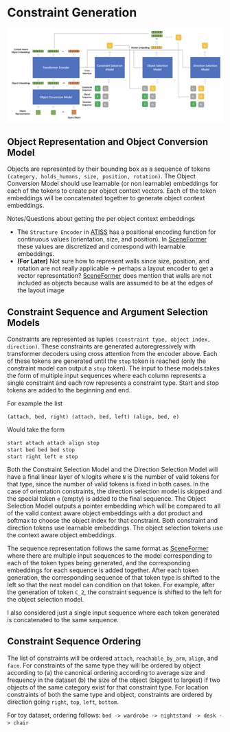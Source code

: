 # Constraint Generation 

![temp](diagrams/neural_network.png)

## Object Representation and Object Conversion Model 
Objects are represented by their bounding box as a sequence of tokens `(category, holds_humans, size, position, rotation)`. The Object Conversion Model should use learnable (or non learnable) embeddings for each of the tokens to create per object context vectors. Each of the token embeddings will be concatenated together to generate object context embeddings. 

Notes/Questions about getting the per object context embeddings 
 * The `Structure Encoder` in [ATISS](https://nv-tlabs.github.io/ATISS/) has a positional encoding function for continuous values (orientation, size, and position). In [SceneFormer](https://arxiv.org/abs/2012.09793) these values are discretized and correspond with learnable embeddings. 
 * **(For Later)** Not sure how to represent walls since size, position, and rotation are not really applicable -> perhaps a layout encoder to get a vector representation? [SceneFormer](https://arxiv.org/abs/2012.09793) does mention that walls are not included as objects because walls are assumed to be at the edges of the layout image 

## Constraint Sequence and Argument Selection Models 
Constraints are represented as tuples `(constraint type, object index, direction)`. These constraints are generated autoregressively with transformer decoders using cross attention from the encoder above. Each of these tokens are generated until the `stop` token is reached (only the constraint model can output a `stop` token). The input to these models takes the form of multiple input sequences where each column represents a single constraint and each row represents a constraint type. Start and stop tokens are added to the beginning and end. 

For example the list 
```
(attach, bed, right) (attach, bed, left) (align, bed, e)
```

Would take the form 
```
start attach attach align stop
start bed bed bed stop
start right left e stop 
```

 Both the Constraint Selection Model and the Direction Selection Model will have a final linear layer of `N` logits where `N` is the number of valid tokens for that type, since the number of valid tokens is fixed in both cases. In the case of orientation constraints, the direction selection model is skipped and the special token `e` (empty) is added to the final sequence. The Object Selection Model outputs a pointer embedding which will be compared to all of the valid context aware object embeddings with a dot product and softmax to choose the object index for that constraint. Both constraint and direction tokens use learnable embeddings. The object selection tokens use the context aware object embeddings. 

The sequence representation follows the same format as [SceneFormer](https://arxiv.org/abs/2012.09793) where there are multiple input sequences to the model corresponding to each of the token types being generated, and the corresponding embeddings for each sequence is added together. After each token generation, the corresponding sequence of that token type is shifted to the left so that the next model can condition on that token. For example, after the generation of token `C_2`, the constraint sequence is shifted to the left for the object selection model. 

I also considered just a single input sequence where each token generated is concatenated to the same sequence. 

## Constraint Sequence Ordering 
The list of constraints will be ordered `attach`, `reachable_by_arm`, `align`, and `face`. For constraints of the same type they will be ordered by object according to (a) the canonical ordering according to average size and frequency in the dataset (b) the size of the object (biggest to largest) if two objects of the same category exist for that constraint type. For location constraints of both the same type and object, constraints are ordered by direction going `right`, `top`, `left`, `bottom`. 

For toy dataset, ordering follows: `bed -> wardrobe -> nightstand -> desk -> chair`


